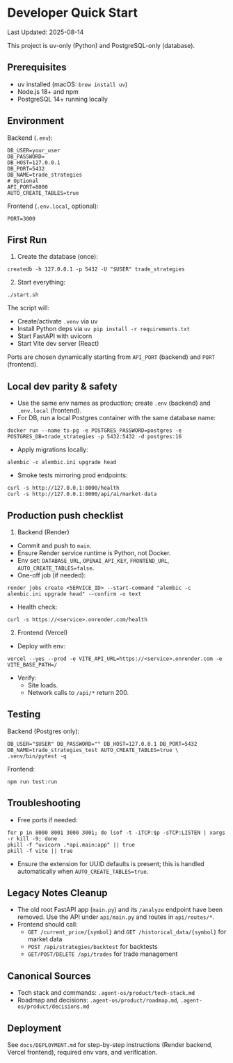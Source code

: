 # Developer Quick Start

Last Updated: 2025-08-14

This project is uv-only (Python) and PostgreSQL-only (database).

## Prerequisites

- uv installed (macOS: `brew install uv`)
- Node.js 18+ and npm
- PostgreSQL 14+ running locally

## Environment

Backend (`.env`):

```
DB_USER=your_user
DB_PASSWORD=
DB_HOST=127.0.0.1
DB_PORT=5432
DB_NAME=trade_strategies
# Optional
API_PORT=8000
AUTO_CREATE_TABLES=true
```

Frontend (`.env.local`, optional):

```
PORT=3000
```

## First Run

1) Create the database (once):

```
createdb -h 127.0.0.1 -p 5432 -U "$USER" trade_strategies
```

2) Start everything:

```
./start.sh
```

The script will:
- Create/activate `.venv` via uv
- Install Python deps via `uv pip install -r requirements.txt`
- Start FastAPI with uvicorn
- Start Vite dev server (React)

Ports are chosen dynamically starting from `API_PORT` (backend) and `PORT` (frontend).

## Local dev parity & safety

- Use the same env names as production; create `.env` (backend) and `.env.local` (frontend).
- For DB, run a local Postgres container with the same database name:
```
docker run --name ts-pg -e POSTGRES_PASSWORD=postgres -e POSTGRES_DB=trade_strategies -p 5432:5432 -d postgres:16
```
- Apply migrations locally:
```
alembic -c alembic.ini upgrade head
```
- Smoke tests mirroring prod endpoints:
```
curl -s http://127.0.0.1:8000/health
curl -s http://127.0.0.1:8000/api/ai/market-data
```

## Production push checklist

1) Backend (Render)
- Commit and push to `main`.
- Ensure Render service runtime is Python, not Docker.
- Env set: `DATABASE_URL`, `OPENAI_API_KEY`, `FRONTEND_URL`, `AUTO_CREATE_TABLES=false`.
- One-off job (if needed):
```
render jobs create <SERVICE_ID> --start-command "alembic -c alembic.ini upgrade head" --confirm -o text
```
- Health check:
```
curl -s https://<service>.onrender.com/health
```

2) Frontend (Vercel)
- Deploy with env:
```
vercel --yes --prod -e VITE_API_URL=https://<service>.onrender.com -e VITE_BASE_PATH=/
```
- Verify:
  - Site loads.
  - Network calls to `/api/*` return 200.

## Testing

Backend (Postgres only):

```
DB_USER="$USER" DB_PASSWORD="" DB_HOST=127.0.0.1 DB_PORT=5432 DB_NAME=trade_strategies_test AUTO_CREATE_TABLES=true \
.venv/bin/pytest -q
```

Frontend:

```
npm run test:run
```

## Troubleshooting

- Free ports if needed:

```
for p in 8000 8001 3000 3001; do lsof -t -iTCP:$p -sTCP:LISTEN | xargs -r kill -9; done
pkill -f "uvicorn .*api.main:app" || true
pkill -f vite || true
```

- Ensure the extension for UUID defaults is present; this is handled automatically when `AUTO_CREATE_TABLES=true`.

## Legacy Notes Cleanup

- The old root FastAPI app (`main.py`) and its `/analyze` endpoint have been removed. Use the API under `api/main.py` and routes in `api/routes/*`.
- Frontend should call:
  - `GET /current_price/{symbol}` and `GET /historical_data/{symbol}` for market data
  - `POST /api/strategies/backtest` for backtests
  - `GET/POST/DELETE /api/trades` for trade management

## Canonical Sources

- Tech stack and commands: `.agent-os/product/tech-stack.md`
- Roadmap and decisions: `.agent-os/product/roadmap.md`, `.agent-os/product/decisions.md`

## Deployment

See `docs/DEPLOYMENT.md` for step-by-step instructions (Render backend, Vercel frontend), required env vars, and verification.


